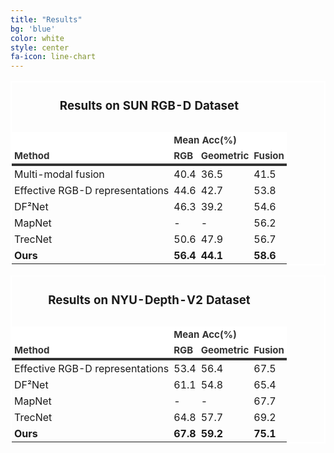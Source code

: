 ```yaml
---
title: "Results"
bg: 'blue'
color: white
style: center
fa-icon: line-chart
---
```


<style type='text/css'>
.align-left {
    text-align: left;
}

th.rowsep-1:after {
    content: "";
    position: absolute;
    bottom: -1px;
    left: 0;
    right: 0;
    display: block;
    margin: 0 4px;
}
table.greyGridTable {
  border: 2px solid #FFFFFF;
  width: 100%;
  text-align: left;
  border-collapse: collapse;
}
table.greyGridTable td, table.greyGridTable th {
  border: 0px solid #FFFFFF;
  padding: 3px 4px;
}
table.greyGridTable thead {
  background: #FFFFFF;
  border-bottom: 4px solid #333333;
}
table.greyGridTable thead th {
  font-size: 15px;
  font-weight: bold;
  color: #333333;
  text-align: left;
}
table.greyGridTable tfoot td {
  font-size: 14px;
}
</style>

<table class="greyGridTable">
<caption> <h3><strong>Results on SUN RGB-D Dataset</strong></h3></caption>
<thead>
<tr>
<th></th>
<th style="text-align:left;" colspan="3">Mean Acc(%)</th>
</tr>

<tr>
<th>Method</th>
<th>RGB</th>
<th>Geometric</th>
<th>Fusion</th>
</tr>
</thead>
<tbody>
<tr>
<td>Multi-modal fusion</td>
<td>40.4</td>
<td>36.5</td>
<td>41.5</td>
</tr>
<tr>
<td>Effective RGB-D representations</td>
<td>44.6</td>
<td>42.7</td>
<td>53.8</td>
</tr>
<tr>
<td>DF&sup2;Net</td>
<td>46.3</td>
<td>39.2</td>
<td>54.6</td>
</tr>
<tr>
<td>MapNet</td>
<td>-</td>
<td>-</td>
<td>56.2</td>
</tr>
<tr>
<td>TrecNet</td>
<td>50.6</td>
<td>47.9</td>
<td>56.7</td>
</tr>
<tr>
<td><strong>Ours</strong></td>
<td><strong>56.4</strong></td>
<td><strong>44.1</strong></td>
<td><strong>58.6</strong></td>
</tr>
</tbody>
</table>
<p></p>
<table class="greyGridTable">
<caption> <h3><strong>Results on NYU-Depth-V2 Dataset</strong></h3></caption>
<thead>
<tr>
<th></th>
<th style="text-align:left;" colspan="3">Mean Acc(%)</th>
</tr>

<tr>
<th>Method</th>
<th>RGB</th>
<th>Geometric</th>
<th>Fusion</th>
</tr>
</thead>
<tbody>
<tr>
<td>Effective RGB-D representations</td>
<td>53.4</td>
<td>56.4</td>
<td>67.5</td>
</tr>
<tr>
<td>DF&sup2;Net</td>
<td>61.1</td>
<td>54.8</td>
<td>65.4</td>
</tr>
<tr>
<td>MapNet</td>
<td>-</td>
<td>-</td>
<td>67.7</td>
</tr>
<tr>
<td>TrecNet</td>
<td>64.8</td>
<td>57.7</td>
<td>69.2</td>
</tr>
<tr>
<td><strong>Ours</strong></td>
<td><strong>67.8</strong></td>
<td><strong>59.2</strong></td>
<td><strong>75.1</strong></td>
</tr>
</tbody>
</table>

